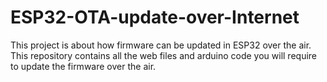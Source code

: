 # ESP32-OTA-update-over-Internet
This project is about how firmware can be updated in ESP32 over the air. This repository contains all the web files and arduino code you will require to update the firmware over the air.
